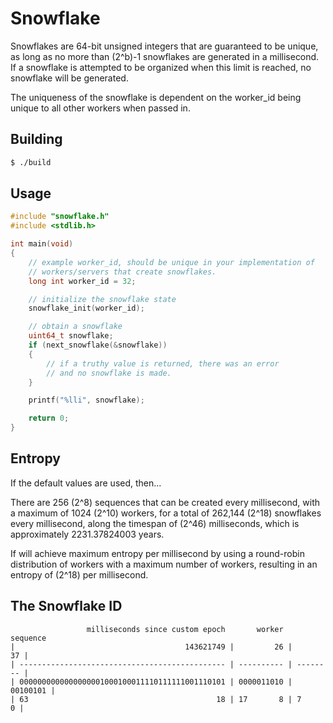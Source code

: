 # Snowflake
Snowflakes are 64-bit unsigned integers that are guaranteed to be unique, as long as no more than
(2^b)-1 snowflakes are generated in a millisecond. If a snowflake is attempted to be organized
when this limit is reached, no snowflake will be generated.

The uniqueness of the snowflake is dependent on the worker_id being unique to all other workers when passed in.

## Building

```sh
$ ./build
```

## Usage

```c
#include "snowflake.h"
#include <stdlib.h>

int main(void)
{
    // example worker_id, should be unique in your implementation of 
    // workers/servers that create snowflakes.
    long int worker_id = 32;

    // initialize the snowflake state
    snowflake_init(worker_id);

    // obtain a snowflake
    uint64_t snowflake;
    if (next_snowflake(&snowflake))
    {
        // if a truthy value is returned, there was an error
        // and no snowflake is made.
    }

    printf("%lli", snowflake);

    return 0;
}
```

## Entropy
If the default values are used, then...

There are 256 (2^8) sequences that can be created every millisecond, with a maximum of 1024 (2^10) workers,
for a total of 262,144 (2^18) snowflakes every millisecond, along the timespan of (2^46) milliseconds, which
is approximately 2231.37824003 years.

If will achieve maximum entropy per millisecond by using a round-robin distribution of workers with a maximum
number of workers, resulting in an entropy of (2^18) per millisecond.


## The Snowflake ID
```
                 milliseconds since custom epoch       worker   sequence
|                                      143621749 |         26 |       37 |
| ---------------------------------------------- | ---------- | -------- |
| 0000000000000000001000100011110111111001110101 | 0000011010 | 00100101 |
| 63                                          18 | 17       8 | 7      0 |
```